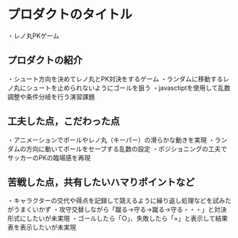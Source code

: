 # プロダクトのタイトル
・レノ丸PKゲーム

## プロダクトの紹介

・シュート方向を決めてレノ丸とPK対決をするゲーム
・ランダムに移動するレノ丸にシュートを止められないようにゴールを狙う
・javasctiptを使用して乱数調整や条件分岐を行う演習課題

## 工夫した点，こだわった点

・アニメーションでボールやレノ丸（キーパー）の滑らかな動きを実現
・ランダムの方向に動いてボールをセーブする乱数の設定
・ポジショニングの工夫でサッカーのPKの臨場感を再現

## 苦戦した点，共有したいハマりポイントなど

・キャラクターの交代や得点を記録して競えるように繰り返し処理などを試みたがうまくいかず
・攻守交替しながら「蹴る→守る→蹴る→守る・・・」と対決形式にしたいが未実現
・ゴールしたら「○」、失敗したら「×」と表示して結果表を表示したいが未実現
